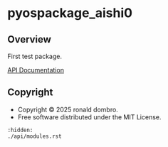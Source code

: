 # pyospackage_aishi0

## Overview

First test package.

[API Documentation](./api/modules.rst)

## Copyright

- Copyright © 2025 ronald dombro.
- Free software distributed under the MIT License.

```{toctree}
:hidden:
./api/modules.rst
```
